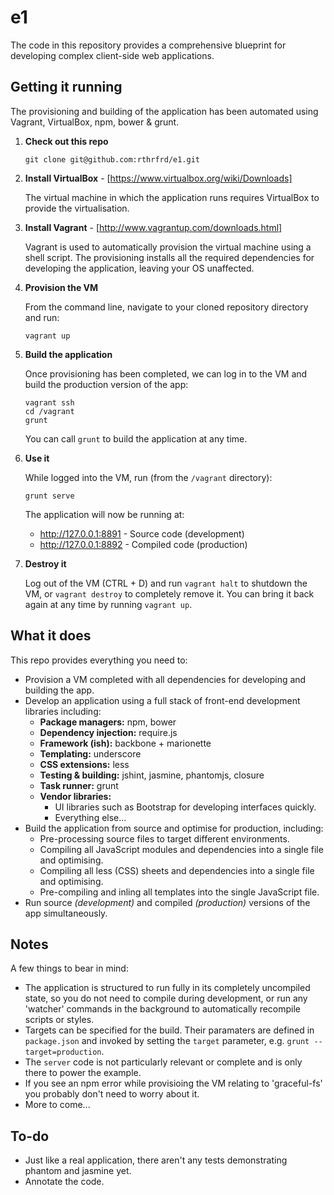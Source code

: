 e1
==

The code in this repository provides a comprehensive blueprint for developing complex client-side web applications.

## Getting it running

The provisioning and building of the application has been automated using Vagrant, VirtualBox, npm, bower & grunt.

 1. **Check out this repo**

    ```
    git clone git@github.com:rthrfrd/e1.git
    ```

 2. **Install VirtualBox** - [https://www.virtualbox.org/wiki/Downloads]

    The virtual machine in which the application runs requires VirtualBox to provide the virtualisation.

 3. **Install Vagrant** - [http://www.vagrantup.com/downloads.html]

    Vagrant is used to automatically provision the virtual machine using a shell script.
    The provisioning installs all the required dependencies for developing the application, leaving your OS unaffected.

 3. **Provision the VM**

    From the command line, navigate to your cloned repository directory and run:
    ```
    vagrant up
    ```
    
 4. **Build the application**

    Once provisioning has been completed, we can log in to the VM and build the production version of the app:
    ```
    vagrant ssh
    cd /vagrant
    grunt
    ```
    You can call `grunt` to build the application at any time.
    
 5. **Use it**
    
    While logged into the VM, run (from the `/vagrant` directory):
    ```
    grunt serve
    ```
    The application will now be running at:
      * http://127.0.0.1:8891 - Source code (development)
      * http://127.0.0.1:8892 - Compiled code (production)

 6. **Destroy it**
    
    Log out of the VM (CTRL + D) and run `vagrant halt` to shutdown the VM, or `vagrant destroy` to completely remove it. You can bring it back again at any time by running `vagrant up`.

## What it does

This repo provides everything you need to:

  * Provision a VM completed with all dependencies for developing and building the app.
  * Develop an application using a full stack of front-end development libraries including:
    * __Package managers:__ npm, bower
    * __Dependency injection:__ require.js
    * __Framework (ish):__ backbone + marionette
    * __Templating:__ underscore
    * __CSS extensions:__ less
    * __Testing & building:__ jshint, jasmine, phantomjs, closure
    * __Task runner:__ grunt
    * __Vendor libraries:__
      * UI libraries such as Bootstrap for developing interfaces quickly.
      * Everything else...
  * Build the application from source and optimise for production, including:
    * Pre-processing source files to target different environments.
    * Compiling all JavaScript modules and dependencies into a single file and optimising.
    * Compiling all less (CSS) sheets and dependencies into a single file and optimising.
    * Pre-compiling and inling all templates into the single JavaScript file.
  * Run source *(development)* and compiled *(production)* versions of the app simultaneously.


## Notes

A few things to bear in mind:

  * The application is structured to run fully in its completely uncompiled state, so you do not need to compile during development, or run any 'watcher' commands in the background to automatically recompile scripts or styles.
  * Targets can be specified for the build. Their paramaters are defined in `package.json` and invoked by setting the `target` parameter, e.g. `grunt --target=production`.
  * The `server` code is not particularly relevant or complete and is only there to power the example.
  * If you see an npm error while provisioing the VM relating to 'graceful-fs' you probably don't need to worry about it.
  * More to come...

## To-do
  * Just like a real application, there aren't any tests demonstrating phantom and jasmine yet.
  * Annotate the code.
